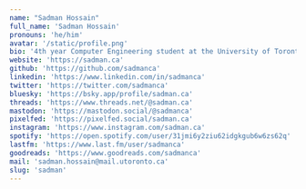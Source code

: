 ```yaml
---
name: "Sadman Hossain"
full_name: 'Sadman Hossain'
pronouns: 'he/him'
avatar: '/static/profile.png'
bio: '4th year Computer Engineering student at the University of Toronto. Likes reading (a lot).'
website: 'https://sadman.ca'
github: 'https://github.com/sadmanca'
linkedin: 'https://www.linkedin.com/in/sadmanca'
twitter: 'https://twitter.com/sadmanca'
bluesky: 'https://bsky.app/profile/sadman.ca'
threads: 'https://www.threads.net/@sadman.ca'
mastodon: 'https://mastodon.social/@sadmanca'
pixelfed: 'https://pixelfed.social/sadman.ca'
instagram: 'https://www.instagram.com/sadman.ca'
spotify: 'https://open.spotify.com/user/31jmi6y2ziu62idgkgub6w6zs62q'
lastfm: 'https://www.last.fm/user/sadmanca'
goodreads: 'https://www.goodreads.com/sadmanca'
mail: 'sadman.hossain@mail.utoronto.ca'
slug: 'sadman'
---
```

